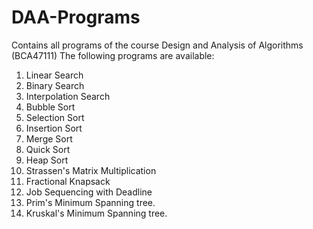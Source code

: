 # DAA-Programs
Contains all programs of the course Design and Analysis of Algorithms (BCA47111)
The following programs are available:
1. Linear Search
2. Binary Search
3. Interpolation Search
4. Bubble Sort
6. Selection Sort
7. Insertion Sort
8. Merge Sort
9. Quick Sort
10. Heap Sort
11. Strassen's Matrix Multiplication
12. Fractional Knapsack
13. Job Sequencing with Deadline
14. Prim's Minimum Spanning tree.
15. Kruskal's Minimum Spanning tree.
